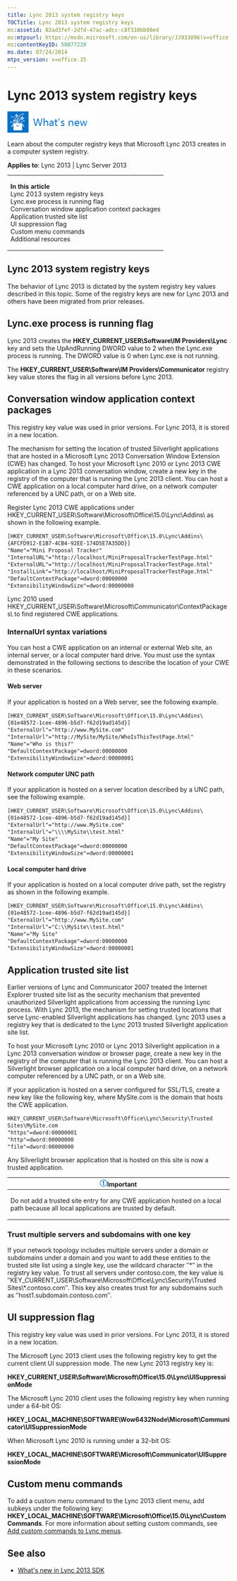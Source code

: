 ```yaml
---
title: Lync 2013 system registry keys
TOCTitle: Lync 2013 system registry keys
ms:assetid: 82ad3fef-2dfd-47ac-adcc-c8f310bb08ed
ms:mtpsurl: https://msdn.microsoft.com/en-us/library/JJ933096(v=office.15)
ms:contentKeyID: 50877228
ms.date: 07/24/2014
mtps_version: v=office.15
---
```


# Lync 2013 system registry keys

![What's new topic](images/JJ937254.mod_icon_whatsnew_long(Office.15).png "What's new topic")

Learn about the computer registry keys that Microsoft Lync 2013 creates in a computer system registry.



**Applies to**: Lync 2013 | Lync Server 2013

<table>
<colgroup>
<col style="width: 100%" />
</colgroup>
<tbody>
<tr class="odd">
<td><p><strong>In this article</strong><br />
Lync 2013 system registry keys<br />
Lync.exe process is running flag<br />
Conversation window application context packages<br />
Application trusted site list<br />
UI suppression flag<br />
Custom menu commands<br />
Additional resources</p></td>
</tr>
</tbody>
</table>

## Lync 2013 system registry keys

The behavior of Lync 2013 is dictated by the system registry key values described in this topic. Some of the registry keys are new for Lync 2013 and others have been migrated from prior releases.

## Lync.exe process is running flag

Lync 2013 creates the **HKEY\_CURRENT\_USER\\Software\\IM Providers\\Lync** key and sets the UpAndRunning DWORD value to 2 when the Lync.exe process is running. The DWORD value is 0 when Lync.exe is not running.

The **HKEY\_CURRENT\_USER\\Software\\IM Providers\\Communicator** registry key value stores the flag in all versions before Lync 2013.

## Conversation window application context packages

This registry key value was used in prior versions. For Lync 2013, it is stored in a new location.

The mechanism for setting the location of trusted Silverlight applications that are hosted in a Microsoft Lync 2013 Conversation Window Extension (CWE) has changed. To host your Microsoft Lync 2010 or Lync 2013 CWE application in a Lync 2013 conversation window, create a new key in the registry of the computer that is running the Lync 2013 client. You can host a CWE application on a local computer hard drive, on a network computer referenced by a UNC path, or on a Web site.

Register Lync 2013 CWE applications under HKEY\_CURRENT\_USER\\Software\\Microsoft\\Office\\15.0\\Lync\\Addins\\ as shown in the following example.

    [HKEY_CURRENT_USER\Software\Microsoft\Office\15.0\Lync\Addins\{AFCFD912-E1B7-4CB4-92EE-174D5E7A35DD}]
    "Name"="Mini Proposal Tracker"
    "InternalURL"="http://localhost/MiniProposalTrackerTestPage.html"
    "ExternalURL"="http://localhost/MiniProposalTrackerTestPage.html"
    "InstallLink"="http://localhost/MiniProposalTrackerTestPage.html"
    "DefaultContextPackage"=dword:00000000
    "ExtensibilityWindowSize"=dword:00000000

Lync 2010 used HKEY\_CURRENT\_USER\\Software\\Microsoft\\Communicator\\ContextPackages\\ to find registered CWE applications.

### InternalUrl syntax variations

You can host a CWE application on an internal or external Web site, an internal server, or a local computer hard drive. You must use the syntax demonstrated in the following sections to describe the location of your CWE in these scenarios.

#### Web server

If your application is hosted on a Web server, see the following example.

    [HKEY_CURRENT_USER\Software\Microsoft\Office\15.0\Lync\Addins\{01e48572-1cee-4896-b5d7-f62d19ad145d}]
    "ExternalUrl"="http://www.MySite.com"
    "InternalUrl"="http://MySite/MySite/WhoIsThisTestPage.html"
    "Name"="Who is this?"
    "DefaultContextPackage"=dword:00000000
    "ExtensibilityWindowSize"=dword:00000001

#### Network computer UNC path

If your application is hosted on a server location described by a UNC path, see the following example.

    [HKEY_CURRENT_USER\Software\Microsoft\Office\15.0\Lync\Addins\{01e48572-1cee-4896-b5d7-f62d19ad145d}]
    "ExternalUrl"="http://www.MySite.com"
    "InternalUrl"="\\\\MySite\\test.html"
    "Name"="My Site"
    "DefaultContextPackage"=dword:00000000
    "ExtensibilityWindowSize"=dword:00000001

#### Local computer hard drive

If your application is hosted on a local computer drive path, set the registry as shown in the following example.

    [HKEY_CURRENT_USER\Software\Microsoft\Office\15.0\Lync\Addins\{01e48572-1cee-4896-b5d7-f62d19ad145d}]
    "ExternalUrl"="http://www.MySite.com"
    "InternalUrl"="C:\\MySite\\test.html"
    "Name"="My Site"
    "DefaultContextPackage"=dword:00000000
    "ExtensibilityWindowSize"=dword:00000001

## Application trusted site list

Earlier versions of Lync and Communicator 2007 treated the Internet Explorer trusted site list as the security mechanism that prevented unauthorized Silverlight applications from accessing the running Lync process. With Lync 2013, the mechanism for setting trusted locations that serve Lync-enabled Silverlight applications has changed. Lync 2013 uses a registry key that is dedicated to the Lync 2013 trusted Silverlight application site list.

To host your Microsoft Lync 2010 or Lync 2013 Silverlight application in a Lync 2013 conversation window or browser page, create a new key in the registry of the computer that is running the Lync 2013 client. You can host a Silverlight browser application on a local computer hard drive, on a network computer referenced by a UNC path, or on a Web site.

If your application is hosted on a server configured for SSL/TLS, create a new key like the following key, where MySite.com is the domain that hosts the CWE application.

    HKEY_CURRENT_USER\Software\Microsoft\Office\Lync\Security\Trusted Sites\MySite.com 
    "https"=dword:00000001
    "http"=dword:00000000
    "file"=dword:00000000

Any Silverlight browser application that is hosted on this site is now a trusted application.

<table>
<colgroup>
<col style="width: 100%" />
</colgroup>
<thead>
<tr class="header">
<th><img src="images/JJ933089.alert_caution(Office.15).gif" title="Important note" alt="Important note" /><strong>Important</strong></th>
</tr>
</thead>
<tbody>
<tr class="odd">
<td><p>Do not add a trusted site entry for any CWE application hosted on a local path because all local applications are trusted by default.</p></td>
</tr>
</tbody>
</table>

### Trust multiple servers and subdomains with one key

If your network topology includes multiple servers under a domain or subdomains under a domain and you want to add these entities to the trusted site list using a single key, use the wildcard character ″\*″ in the registry key value. To trust all servers under contoso.com, the key value is ″KEY\_CURRENT\_USER\\Software\\Microsoft\\Office\\Lync\\Security\\Trusted Sites\\\*.contoso.com″. This key also creates trust for any subdomains such as ″host1.subdomain.contoso.com″.

## UI suppression flag

This registry key value was used in prior versions. For Lync 2013, it is stored in a new location.

The Microsoft Lync 2013 client uses the following registry key to get the current client UI suppression mode. The new Lync 2013 registry key is:

**HKEY\_CURRENT\_USER\\Software\\Microsoft\\Office\\15.0\\Lync\\UISuppressionMode**

The Microsoft Lync 2010 client uses the following registry key when running under a 64-bit OS:

**HKEY\_LOCAL\_MACHINE\\SOFTWARE\\Wow6432Node\\Microsoft\\Communicator\\UISuppressionMode**

When Microsoft Lync 2010 is running under a 32-bit OS:

**HKEY\_LOCAL\_MACHINE\\SOFTWARE\\Microsoft\\Communicator\\UISuppressionMode**

## Custom menu commands

To add a custom menu command to the Lync 2013 client menu, add subkeys under the following key: **HKEY\_LOCAL\_MACHINE\\SOFTWARE\\Microsoft\\Office\\15.0\\Lync\\CustomCommands**. For more information about setting custom commands, see [Add custom commands to Lync menus](add-custom-commands-to-lync-menus.md).

## See also

  - [What's new in Lync 2013 SDK](what-s-new-in-lync-2013-sdk.md)

